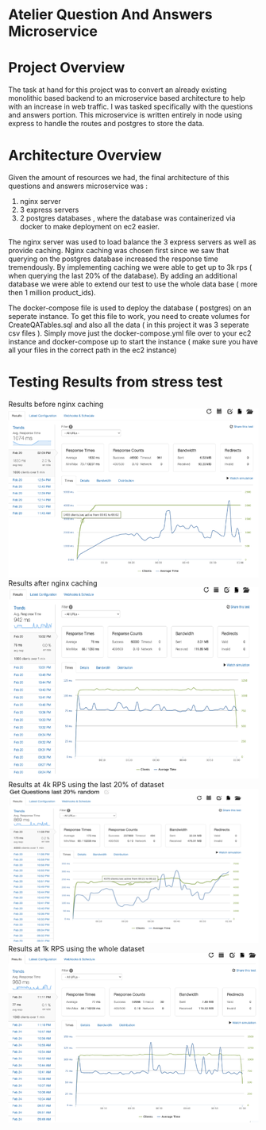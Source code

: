 # Atelier Question And Answers Microservice

# Project Overview
The task at hand for this project was to convert an already existing monolithic based backend to an microservice based architecture to help with an increase in web traffic.
I was tasked specifically with the questions and answers portion.
This microservice is written entirely in node using express to handle the routes and postgres to store the data.


# Architecture Overview
Given the amount of resources we had, the final architecture of this questions and answers microservice was :

1. nginx server
2. 3 express servers
3. 2 postgres databases , where the database was containerized via docker to make deployment on ec2 easier.

The nginx server was used to load balance the 3 express servers as well as provide caching. Nginx caching was chosen first since we saw that querying on the postgres database increased the response time tremendously. By implementing caching we were able to get up to 3k rps ( when querying the last 20% of the database). By adding an additional database we were able to extend our test to use the whole data base ( more then 1 million product_ids).

The docker-compose file is used to deploy the database ( postgres) on an seperate instance. To get this file to work, you need to create volumes for CreateQATables.sql and also all the data ( in this project it was 3 seperate csv files ). Simply move just the docker-compose.yml file over to your ec2 instance and docker-compose up to start the instance ( make sure you have all your files in the correct path in the ec2 instance)

# Testing Results from stress test

Results before nginx caching
![Alt text](/Test%20Results/Before_Caching.png)
Results after nginx caching
![Alt text](/Test%20Results/After_Caching.png)
Results at 4k RPS using the last 20% of dataset
![Alt text](/Test%20Results/4k_RPS_LAST_20%.png)
Results at 1k RPS using the whole dataset
![Alt text](/Test%20Results/2_DB_1K_RPS_Whole_dataset.png)